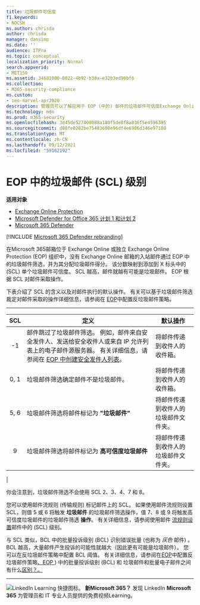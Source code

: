 ```yaml
---
title: 垃圾邮件可信度
f1.keywords:
- NOCSH
ms.author: chrisda
author: chrisda
manager: dansimp
ms.date: ''
audience: ITPro
ms.topic: conceptual
localization_priority: Normal
search.appverid:
- MET150
ms.assetid: 34681000-0022-4b92-b38a-e32b3ed96bf6
ms.collection:
- M365-security-compliance
ms.custom:
- seo-marvel-apr2020
description: 管理员可以了解应用于 EOP (中的) 邮件的垃圾邮件可信度Exchange Online Protection (SCL) 。
ms.technology: mdo
ms.prod: m365-security
ms.openlocfilehash: 3d45de527400088a180f5de8f8a836f5e4596395
ms.sourcegitcommit: d08fe0282be75483608e96df4e6986d346e97180
ms.translationtype: MT
ms.contentlocale: zh-CN
ms.lasthandoff: 09/12/2021
ms.locfileid: "59162192"
---
```

# <a name="spam-confidence-level-scl-in-eop"></a>EOP 中的垃圾邮件 (SCL) 级别

**适用对象**
- [Exchange Online Protection](exchange-online-protection-overview.md)
- [Microsoft Defender for Office 365 计划 1 和计划 2](defender-for-office-365.md)
- [Microsoft 365 Defender](../defender/microsoft-365-defender.md)

[!INCLUDE [Microsoft 365 Defender rebranding](../includes/microsoft-defender-for-office.md)]

在Microsoft 365邮箱位于 Exchange Online 或独立 Exchange Online Protection (EOP) 组织中，没有 Exchange Online 邮箱的入站邮件通过 EOP 中的垃圾邮件筛选，并为其分配垃圾邮件得分。 该分数映射到添加到 X 标头中的 (SCL) 单个垃圾邮件可信度。 SCL 越高，邮件就越有可能是垃圾邮件。 EOP 根据 SCL 对邮件采取操作。

下表介绍了 SCL 的含义以及对邮件执行的默认操作。 有关可以基于垃圾邮件筛选裁定对邮件采取的操作详细信息，请参阅在 [EOP](configure-your-spam-filter-policies.md)中配置反垃圾邮件策略。

****

|SCL|定义|默认操作|
|:---:|---|---|
|-1|邮件跳过了垃圾邮件筛选。 例如，邮件来自安全发件人、发送给安全收件人或来自 IP 允许列表上的电子邮件源服务器。 有关详细信息，请参阅在 [EOP 中创建安全发件人列表](create-safe-sender-lists-in-office-365.md)。|将邮件传递到收件人的收件箱。|
|0, 1|垃圾邮件筛选确定邮件不是垃圾邮件。|将邮件传递到收件人的收件箱。|
|5, 6|垃圾邮件筛选将邮件标记为 **"垃圾邮件"**|将邮件传递到收件人的垃圾邮件文件夹。|
|9 |垃圾邮件筛选将邮件标记为 **高可信度垃圾邮件**|将邮件传递到收件人的垃圾邮件文件夹。|
|

你会注意到，垃圾邮件筛选不会使用 SCL 2、3、4、7 和 8。

您可以使用邮件流规则 (传输规则) 标记邮件上的 SCL。 如果使用邮件流规则设置 SCL，则值 5 或 6 将触发 **垃圾邮件** 的垃圾邮件筛选操作，值 7、8 或 9 将触发高可信度垃圾邮件的垃圾邮件筛选 **操作**。 有关详细信息，请参阅使用邮件 [流规则设置](/exchange/security-and-compliance/mail-flow-rules/use-rules-to-set-scl)邮件中的 (SCL) 级别。

与 SCL 类似，BCL 中的批量投诉级别 (BCL) 识别错误批量 (也称为 _灰色_ 邮件) 。 BCL 越高，大量邮件产生投诉的可能性就越大（因此更有可能是垃圾邮件）。 您可以在反垃圾邮件策略中配置 BCL 阈值。 有关详细信息，请参阅在[EOP](configure-your-spam-filter-policies.md)中配置反垃圾邮件策略[、EOP ](bulk-complaint-level-values.md)) 中的批量投诉级别 (BCL) 和 垃圾邮件和批量电子邮件之间有什么[区别？。](what-s-the-difference-between-junk-email-and-bulk-email.md)

****

![LinkedIn Learning 快捷图标。](../../media/eac8a413-9498-4220-8544-1e37d1aaea13.png) **新Microsoft 365？** 发现 LinkedIn **Microsoft 365** 为管理员和 IT 专业人员提供的免费视频Learning。
